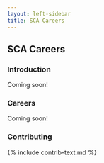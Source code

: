 ```yaml
---
layout: left-sidebar
title: SCA Careers
---
```


## SCA Careers

### Introduction

Coming soon!

### Careers

Coming soon!

### Contributing

{% include contrib-text.md %}
